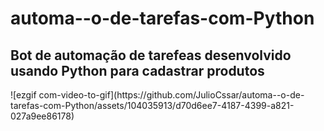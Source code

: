 # automa--o-de-tarefas-com-Python
<h2>Bot de automação de tarefeas desenvolvido usando Python para cadastrar produtos</h2>
![ezgif com-video-to-gif](https://github.com/JulioCssar/automa--o-de-tarefas-com-Python/assets/104035913/d70d6ee7-4187-4399-a821-027a9ee86178)
